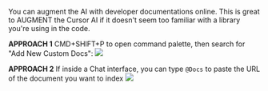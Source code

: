 You can augment the AI with developer documentations online. This is great to AUGMENT the Cursor AI if it doesn't seem too familiar with a library you're using in the code.

**APPROACH 1**
CMD+SHIFT+P to open command palette, then search for "Add New Custom Docs":
![](ItDBrlO.png)

**APPROACH 2**
If inside a Chat interface, you can type `@Docs` to paste the URL of the document you want to index
![](YRae9Qt.png)
